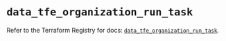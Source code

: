 # `data_tfe_organization_run_task`

Refer to the Terraform Registry for docs: [`data_tfe_organization_run_task`](https://registry.terraform.io/providers/hashicorp/tfe/0.51.1/docs/data-sources/organization_run_task).
